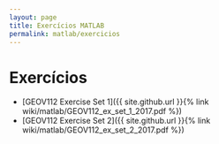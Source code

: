 ```yaml
---
layout: page
title: Exercícios MATLAB
permalink: matlab/exercicios
---
```


# Exercícios
- [GEOV112 Exercise Set 1]({{ site.github.url }}{% link wiki/matlab/GEOV112_ex_set_1_2017.pdf %})
- [GEOV112 Exercise Set 2]({{ site.github.url }}{% link wiki/matlab/GEOV112_ex_set_2_2017.pdf %})
